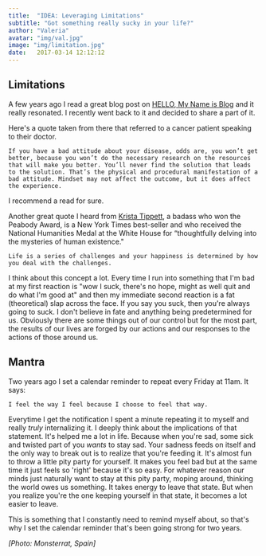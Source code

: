 ```yaml
---
title:  "IDEA: Leveraging Limitations"
subtitle: "Got something really sucky in your life?"
author: "Valeria"
avatar: "img/val.jpg"
image: "img/limitation.jpg"
date:   2017-03-14 12:12:12
---
```


## Limitations
A few years ago I read a great blog post on [HELLO, My Name is Blog](http://www.hellomynameisblog.com/2014/04/dont-run-from-your-limitations-leverage.html) and it really resonated. I recently went back to it and decided to share a part of it.
 
Here's a quote taken from there that referred to a cancer patient speaking to their doctor.   


	If you have a bad attitude about your disease, odds are, you won’t get better­­, because you won’t do the necessary research on the resources that will make you better. You’ll never find the solution that leads to the solution. That’s the physical and procedural manifestation of a bad attitude. Mindset may not affect the outcome, but it does affect the experience.


I recommend a read for sure.

Another great quote I heard from [Krista Tippett](http://onbeing.org/about/#ktippett), a badass who won the Peabody Award, is a New York Times best-seller and who received the National Humanities Medal at the White House for “thoughtfully delving into the mysteries of human existence."

   	 
	Life is a series of challenges and your happiness is determined by how you deal with the challenges.

I think about this concept a lot. Every time I run into something that I'm bad at my first reaction is "wow I suck, there's no hope, might as well quit and do what I'm good at" and then my immediate second reaction is a fat (theoretical) slap across the face. If you say you suck, then you're always going to suck. I don't believe in fate and anything being predetermined for us. Obviously there are some things out of our control but for the most part, the results of our lives are forged by our actions and our responses to the actions of those around us.

## Mantra

Two years ago I set a calendar reminder to repeat every Friday at 11am. It says:


	I feel the way I feel because I choose to feel that way.


Everytime I get the notification I spent a minute repeating it to myself and really _truly_ internalizing it. I deeply think about the implications of that statement. It's helped me a lot in life. Because when you're sad, some sick and twisted part of you _wants_ to stay sad. Your sadness feeds on itself and the only way to break out is to realize that you're feeding it. It's almost fun to throw a little pity party for yourself. It makes you feel bad but at the same time it just feels so 'right' because it's so easy. For whatever reason our minds just naturally want to stay at this pity party, moping around, thinking the world owes us something. It takes energy to leave that state. But when you realize you're the one keeping yourself in that state, it becomes a lot easier to leave.

This is something that I constantly need to remind myself about, so that's why I set the calendar reminder that's been going strong for two years.


*[Photo: Monsterrat, Spain]*
